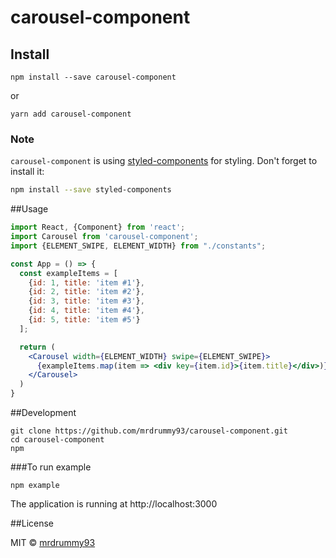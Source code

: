 
# carousel-component

## Install

```angular2html
npm install --save carousel-component
```

or

```angular2html
yarn add carousel-component
```

### Note

`carousel-component` is using [styled-components](https://github.com/styled-components/styled-components) for styling. Don't forget to install it:

```bash
npm install --save styled-components
```

##Usage

```jsx
import React, {Component} from 'react';
import Carousel from 'carousel-component';
import {ELEMENT_SWIPE, ELEMENT_WIDTH} from "./constants";

const App = () => {
  const exampleItems = [
    {id: 1, title: 'item #1'},
    {id: 2, title: 'item #2'},
    {id: 3, title: 'item #3'},
    {id: 4, title: 'item #4'},
    {id: 5, title: 'item #5'}
  ];

  return (
    <Carousel width={ELEMENT_WIDTH} swipe={ELEMENT_SWIPE}>
      {exampleItems.map(item => <div key={item.id}>{item.title}</div>)}
    </Carousel>
  )
}
```

##Development

```console
git clone https://github.com/mrdrummy93/carousel-component.git
cd carousel-component
npm
```

###To run example
```console
npm example
```

The application is running at http://localhost:3000

##License

MIT © [mrdrummy93](https://github.com/mrdrummy93)
